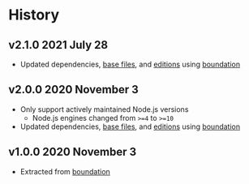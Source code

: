 # History

## v2.1.0 2021 July 28

-   Updated dependencies, [base files](https://github.com/bevry/base), and [editions](https://editions.bevry.me) using [boundation](https://github.com/bevry/boundation)

## v2.0.0 2020 November 3

-   Only support actively maintained Node.js versions
    -   Node.js engines changed from `>=4` to `>=10`
-   Updated dependencies, [base files](https://github.com/bevry/base), and [editions](https://editions.bevry.me) using [boundation](https://github.com/bevry/boundation)

## v1.0.0 2020 November 3

-   Extracted from [boundation](https://github.com/bevry/boundation/blob/d48f2340d769d5b6e75a9647dab757aac2f3064c/source/package.js#L421-L425)
